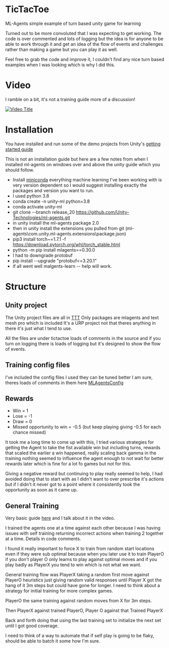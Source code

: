 # TicTacToe
ML-Agents simple example of turn based unity game for learning

Turned out to be more convoluted that I was expecting to get working.  The code is over commented and lots of logging but the idea is for anyone to be able to work through it and get an idea of the flow of events and challenges rather than making a game but you can play it as well.

Feel free to grab the code and improve it, I couldn't find any nice turn based examples when I was looking which is why I did this.

# Video
I ramble on a bit, it's not a training guide more of a discussion!

[![Video Title](https://img.youtube.com/vi/XY5Qqp-CIzk/0.jpg)](https://www.youtube.com/watch?v=XY5Qqp-CIzk)

# Installation

You have installed and run some of the demo projects from Unity's [getting started guide](https://github.com/Unity-Technologies/ml-agents/blob/release_20_docs/docs/Getting-Started.md)

This is not an installation guide but here are a few notes from when I installed ml-agents on windows over and above the unity guide which you should follow.

* Install [miniconda](https://docs.conda.io/en/latest/miniconda.html) everything machine learning I've been working with is very version dependent so I would suggest installing exactly the packages and version you want to run.
* I used python 3.8
* conda create -n unity-ml python=3.8
* conda activate unity-ml
* git clone --branch release_20 https://github.com/Unity-Technologies/ml-agents.git
* in unity install the ml-agents package 2.0
* then in unity install the extensions you pulled from git (ml-agents\com.unity.ml-agents.extensions\package.json)
* pip3 install torch~=1.7.1 -f https://download.pytorch.org/whl/torch_stable.html
* python -m pip install mlagents==0.30.0
* I had to downgrade protobuf 
* pip install --upgrade "protobuf<=3.20.1"
* if all went well malgents-learn -- help will work.

# Structure

## Unity project
The Unity project files are all in [TTT](https://github.com/ArchageXIII/TicTacToe/tree/main/TTT)
Only packages are mlagents and text mesh pro which is included
It's a URP project not that theres anything in there it's just what I tend to use.

All the files are under tictactoe loads of comments in the source and if you turn on logging there is loads of logging but it's designed to show the flow of events.

## Training config files
I've included the config files I used they can be tuned better I am sure, theres loads of comments in them here [MLAgentsConfig](https://github.com/ArchageXIII/TicTacToe/tree/main/MLAgentsConfig)

## Rewards
* Win = 1
* Lose = -1
* Draw = 0
* Missed opportunity to win = -0.5 (but keep playing giving -0.5 for each chance missed)

It took me a long time to come up with this, I tried various strategies for getting the Agent to take
the fist available win but including turns, rewards that scaled the earlier a win happened, really scaling
back gamma in the training nothing seemed to influence the agent enough to not wait for better rewards later
which is fine for a lot fo games but not for this.

Giving a negative reward but continuing to play really seemed to help, I had avoided doing that to start with as I didn't want to over prescribe it's actions but if I didn't it never got to a point where it consistently took the opportunity as soon as it came up.

## General Training

Very basic guide [here](./docs/setuptraining.md) and I talk about it in the video.

I trained the agents one at a time against each other because I was having issues with self training returning incorrect actions when training 2 together at a time.  Details in code comments.

I found it really important to force X to train from random start locations even if they were sub optimal because when you later use it to train PlayerO if you don't player O only learns to play against optimal moves and if you play badly as PlayerX you tend to win which is not what we want.

General training flow was PlayerX taking a random first move against PlayerO heuristics just giving random valid responses until Player X got the hang of it 3m steps but could have gone for longer.  I need to think about a strategy for initial training for more complex games.

PlayerO the same training against random moves from X for 3m steps.

Then PlayerX against trained PlayerO, Player O against that Trained PlayerX

Back and forth doing that using the last training set to initialize the next set until I got good coverage.

I need to think of a way to automate that if self play is going to be flaky, should be able to batch it some how I'm sure.









